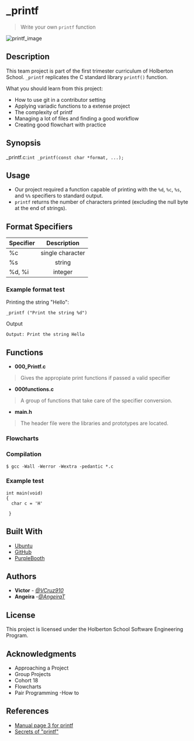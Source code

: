  # _printf
> Write your own `printf` function

![printf_image](https://user-images.githubusercontent.com/105127608/177921385-7e43a821-f0fb-4594-a9f5-b2eb9a207441.jpg)

## Description

This team project is part of the first trimester curriculum of Holberton School. `_printf` replicates the C standard library `printf()` function.

What you should learn from this project:

- How to use git in a contributor setting
- Applying variadic functions to a extense project
- The complexity of printf
- Managing a lot of files and finding a good workflow
- Creating good flowchart with practice 

## Synopsis
_printf.c:`int _printf(const char *format, ...);`

## Usage 
- Our project required a function capable of printing with the `%d`, `%c`, `%s`, and `%%` specifiers to standard output. 
- `printf` returns the number of characters printed (excluding the null byte at the end of strings). 

## Format Specifiers

| Specifier | Description  | 
| --- |:---:| 
|  %c | single character | 
| %s  | string  |  
|  %d, %i | integer  |  


### Example format test

Printing the string "Hello":

    _printf ("Print the string %d")

Output

    Output: Print the string Hello


## Functions

- **000_Printf.c**
> Gives the appropiate print functions if passed a valid specifier
- **000functions.c**
> A group of functions that take care of the specifier conversion.
- **main.h**
> The header file were the libraries and prototypes are located.


### Flowcharts


### Compilation



    $ gcc -Wall -Werror -Wextra -pedantic *.c

### Example test



    int main(void)
    {
      char c = 'H'
      
     }


## Built With

  - [Ubuntu](https://ubuntu.com/) 
  - [GitHub](https://github.com/)
  - [PurpleBooth](https://github.com/PurpleBooth)

## Authors

  - **Victor** - [*@VCruz910*](https://github.com/VCruz910)
  - **Angeira** -[*@AngeiraT*](https://github.com/AngeiraT)

## License

This project is licensed under the Holberton School Software Engineering Program.

## Acknowledgments

  - Approaching a Project
  - Group Projects
  - Cohort 18
  - Flowcharts
  - Pair Programming -How to

## References
  - [Manual page 3 for printf](https://man7.org/linux/man-pages/man3/printf.3.html)
  - [Secrets of "printf"](https://www.cypress.com/file/54761/download)

